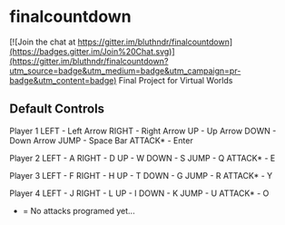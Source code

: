 # finalcountdown

[![Join the chat at https://gitter.im/bluthndr/finalcountdown](https://badges.gitter.im/Join%20Chat.svg)](https://gitter.im/bluthndr/finalcountdown?utm_source=badge&utm_medium=badge&utm_campaign=pr-badge&utm_content=badge)
Final Project for Virtual Worlds

Default Controls
-------------------

Player 1
LEFT - Left Arrow
RIGHT - Right Arrow
UP - Up Arrow
DOWN - Down Arrow
JUMP - Space Bar
ATTACK* - Enter

Player 2
LEFT - A
RIGHT - D
UP - W
DOWN - S
JUMP - Q
ATTACK* - E

Player 3
LEFT - F
RIGHT - H
UP - T
DOWN - G
JUMP - R
ATTACK* - Y

Player 4
LEFT - J
RIGHT - L
UP - I
DOWN - K
JUMP - U
ATTACK* - O

* = No attacks programed yet...